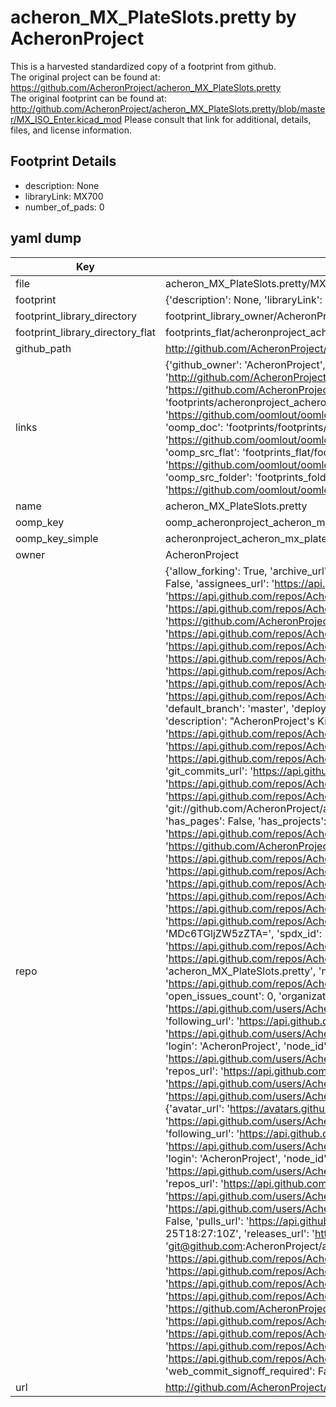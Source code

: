 # acheron_MX_PlateSlots.pretty by AcheronProject  
This is a harvested standardized copy of a footprint from github.  
The original project can be found at:  
https://github.com/AcheronProject/acheron_MX_PlateSlots.pretty  
The original footprint can be found at:
http://github.com/AcheronProject/acheron_MX_PlateSlots.pretty/blob/master/MX_ISO_Enter.kicad_mod
Please consult that link for additional, details, files, and license information.  
## Footprint Details
* description: None  
* libraryLink: MX700  
* number_of_pads: 0  
## yaml dump  
| Key | Value |  
| --- | --- |  
| file | acheron_MX_PlateSlots.pretty/MX700.kicad_mod |  
| footprint | {'description': None, 'libraryLink': 'MX700', 'number_of_pads': 0} |  
| footprint_library_directory | footprint_library_owner/AcheronProject_acheron_MX_PlateSlots.pretty |  
| footprint_library_directory_flat | footprints_flat/acheronproject_acheron_mx_plateslots_mx700/working |  
| github_path | http://github.com/AcheronProject/acheron_MX_PlateSlots.pretty/blob/master/MX700.kicad_mod |  
| links | {'github_owner': 'AcheronProject', 'github_repo_name': 'acheron_MX_PlateSlots.pretty', 'github_src': 'http://github.com/AcheronProject/acheron_MX_PlateSlots.pretty/blob/master/MX_ISO_Enter.kicad_mod', 'github_src_repo': 'https://github.com/AcheronProject/acheron_MX_PlateSlots.pretty', 'oomp_bot': 'footprints/acheronproject_acheron_mx_plateslots_mx700/working', 'oomp_bot_github': 'https://github.com/oomlout/oomlout_oomp_footprint_bot/tree/main/footprints/acheronproject_acheron_mx_plateslots_mx700/working', 'oomp_doc': 'footprints/footprints/AcheronProject/acheron_MX_PlateSlots/MX700/working/', 'oomp_doc_github': 'https://github.com/oomlout/oomlout_oomp_footprint_doc/tree/main/footprints/footprints/AcheronProject/acheron_MX_PlateSlots/MX700/working', 'oomp_src_flat': 'footprints_flat/footprints_flat/acheronproject_acheron_mx_plateslots_mx700/working', 'oomp_src_flat_github': 'https://github.com/oomlout/oomlout_oomp_footprint_src/tree/main/footprints_flat/acheronproject_acheron_mx_plateslots_mx700/working', 'oomp_src_folder': 'footprints_folder/footprints_folder/AcheronProject/acheron_MX_PlateSlots/MX700/working', 'oomp_src_folder_github': 'https://github.com/oomlout/oomlout_oomp_footprint_src/tree/main/footprints_folder/AcheronProject/acheron_MX_PlateSlots/MX700/working'} |  
| name | acheron_MX_PlateSlots.pretty |  
| oomp_key | oomp_acheronproject_acheron_mx_plateslots_mx700 |  
| oomp_key_simple | acheronproject_acheron_mx_plateslots_mx700 |  
| owner | AcheronProject |  
| repo | {'allow_forking': True, 'archive_url': 'https://api.github.com/repos/AcheronProject/acheron_MX_PlateSlots.pretty/{archive_format}{/ref}', 'archived': False, 'assignees_url': 'https://api.github.com/repos/AcheronProject/acheron_MX_PlateSlots.pretty/assignees{/user}', 'blobs_url': 'https://api.github.com/repos/AcheronProject/acheron_MX_PlateSlots.pretty/git/blobs{/sha}', 'branches_url': 'https://api.github.com/repos/AcheronProject/acheron_MX_PlateSlots.pretty/branches{/branch}', 'clone_url': 'https://github.com/AcheronProject/acheron_MX_PlateSlots.pretty.git', 'collaborators_url': 'https://api.github.com/repos/AcheronProject/acheron_MX_PlateSlots.pretty/collaborators{/collaborator}', 'comments_url': 'https://api.github.com/repos/AcheronProject/acheron_MX_PlateSlots.pretty/comments{/number}', 'commits_url': 'https://api.github.com/repos/AcheronProject/acheron_MX_PlateSlots.pretty/commits{/sha}', 'compare_url': 'https://api.github.com/repos/AcheronProject/acheron_MX_PlateSlots.pretty/compare/{base}...{head}', 'contents_url': 'https://api.github.com/repos/AcheronProject/acheron_MX_PlateSlots.pretty/contents/{+path}', 'contributors_url': 'https://api.github.com/repos/AcheronProject/acheron_MX_PlateSlots.pretty/contributors', 'created_at': '2021-03-25T18:25:54Z', 'default_branch': 'master', 'deployments_url': 'https://api.github.com/repos/AcheronProject/acheron_MX_PlateSlots.pretty/deployments', 'description': "AcheronProject's KiCad footprints library for MX-style switch plate cutouts for FR4 plates", 'disabled': False, 'downloads_url': 'https://api.github.com/repos/AcheronProject/acheron_MX_PlateSlots.pretty/downloads', 'events_url': 'https://api.github.com/repos/AcheronProject/acheron_MX_PlateSlots.pretty/events', 'fork': False, 'forks': 1, 'forks_count': 1, 'forks_url': 'https://api.github.com/repos/AcheronProject/acheron_MX_PlateSlots.pretty/forks', 'full_name': 'AcheronProject/acheron_MX_PlateSlots.pretty', 'git_commits_url': 'https://api.github.com/repos/AcheronProject/acheron_MX_PlateSlots.pretty/git/commits{/sha}', 'git_refs_url': 'https://api.github.com/repos/AcheronProject/acheron_MX_PlateSlots.pretty/git/refs{/sha}', 'git_tags_url': 'https://api.github.com/repos/AcheronProject/acheron_MX_PlateSlots.pretty/git/tags{/sha}', 'git_url': 'git://github.com/AcheronProject/acheron_MX_PlateSlots.pretty.git', 'has_discussions': False, 'has_downloads': True, 'has_issues': True, 'has_pages': False, 'has_projects': True, 'has_wiki': True, 'homepage': None, 'hooks_url': 'https://api.github.com/repos/AcheronProject/acheron_MX_PlateSlots.pretty/hooks', 'html_url': 'https://github.com/AcheronProject/acheron_MX_PlateSlots.pretty', 'id': 351536396, 'is_template': False, 'issue_comment_url': 'https://api.github.com/repos/AcheronProject/acheron_MX_PlateSlots.pretty/issues/comments{/number}', 'issue_events_url': 'https://api.github.com/repos/AcheronProject/acheron_MX_PlateSlots.pretty/issues/events{/number}', 'issues_url': 'https://api.github.com/repos/AcheronProject/acheron_MX_PlateSlots.pretty/issues{/number}', 'keys_url': 'https://api.github.com/repos/AcheronProject/acheron_MX_PlateSlots.pretty/keys{/key_id}', 'labels_url': 'https://api.github.com/repos/AcheronProject/acheron_MX_PlateSlots.pretty/labels{/name}', 'language': None, 'languages_url': 'https://api.github.com/repos/AcheronProject/acheron_MX_PlateSlots.pretty/languages', 'license': {'key': 'other', 'name': 'Other', 'node_id': 'MDc6TGljZW5zZTA=', 'spdx_id': 'NOASSERTION', 'url': None}, 'merges_url': 'https://api.github.com/repos/AcheronProject/acheron_MX_PlateSlots.pretty/merges', 'milestones_url': 'https://api.github.com/repos/AcheronProject/acheron_MX_PlateSlots.pretty/milestones{/number}', 'mirror_url': None, 'name': 'acheron_MX_PlateSlots.pretty', 'network_count': 1, 'node_id': 'MDEwOlJlcG9zaXRvcnkzNTE1MzYzOTY=', 'notifications_url': 'https://api.github.com/repos/AcheronProject/acheron_MX_PlateSlots.pretty/notifications{?since,all,participating}', 'open_issues': 0, 'open_issues_count': 0, 'organization': {'avatar_url': 'https://avatars.githubusercontent.com/u/63755935?v=4', 'events_url': 'https://api.github.com/users/AcheronProject/events{/privacy}', 'followers_url': 'https://api.github.com/users/AcheronProject/followers', 'following_url': 'https://api.github.com/users/AcheronProject/following{/other_user}', 'gists_url': 'https://api.github.com/users/AcheronProject/gists{/gist_id}', 'gravatar_id': '', 'html_url': 'https://github.com/AcheronProject', 'id': 63755935, 'login': 'AcheronProject', 'node_id': 'MDEyOk9yZ2FuaXphdGlvbjYzNzU1OTM1', 'organizations_url': 'https://api.github.com/users/AcheronProject/orgs', 'received_events_url': 'https://api.github.com/users/AcheronProject/received_events', 'repos_url': 'https://api.github.com/users/AcheronProject/repos', 'site_admin': False, 'starred_url': 'https://api.github.com/users/AcheronProject/starred{/owner}{/repo}', 'subscriptions_url': 'https://api.github.com/users/AcheronProject/subscriptions', 'type': 'Organization', 'url': 'https://api.github.com/users/AcheronProject'}, 'owner': {'avatar_url': 'https://avatars.githubusercontent.com/u/63755935?v=4', 'events_url': 'https://api.github.com/users/AcheronProject/events{/privacy}', 'followers_url': 'https://api.github.com/users/AcheronProject/followers', 'following_url': 'https://api.github.com/users/AcheronProject/following{/other_user}', 'gists_url': 'https://api.github.com/users/AcheronProject/gists{/gist_id}', 'gravatar_id': '', 'html_url': 'https://github.com/AcheronProject', 'id': 63755935, 'login': 'AcheronProject', 'node_id': 'MDEyOk9yZ2FuaXphdGlvbjYzNzU1OTM1', 'organizations_url': 'https://api.github.com/users/AcheronProject/orgs', 'received_events_url': 'https://api.github.com/users/AcheronProject/received_events', 'repos_url': 'https://api.github.com/users/AcheronProject/repos', 'site_admin': False, 'starred_url': 'https://api.github.com/users/AcheronProject/starred{/owner}{/repo}', 'subscriptions_url': 'https://api.github.com/users/AcheronProject/subscriptions', 'type': 'Organization', 'url': 'https://api.github.com/users/AcheronProject'}, 'private': False, 'pulls_url': 'https://api.github.com/repos/AcheronProject/acheron_MX_PlateSlots.pretty/pulls{/number}', 'pushed_at': '2021-03-25T18:27:10Z', 'releases_url': 'https://api.github.com/repos/AcheronProject/acheron_MX_PlateSlots.pretty/releases{/id}', 'size': 9, 'ssh_url': 'git@github.com:AcheronProject/acheron_MX_PlateSlots.pretty.git', 'stargazers_count': 2, 'stargazers_url': 'https://api.github.com/repos/AcheronProject/acheron_MX_PlateSlots.pretty/stargazers', 'statuses_url': 'https://api.github.com/repos/AcheronProject/acheron_MX_PlateSlots.pretty/statuses/{sha}', 'subscribers_count': 1, 'subscribers_url': 'https://api.github.com/repos/AcheronProject/acheron_MX_PlateSlots.pretty/subscribers', 'subscription_url': 'https://api.github.com/repos/AcheronProject/acheron_MX_PlateSlots.pretty/subscription', 'svn_url': 'https://github.com/AcheronProject/acheron_MX_PlateSlots.pretty', 'tags_url': 'https://api.github.com/repos/AcheronProject/acheron_MX_PlateSlots.pretty/tags', 'teams_url': 'https://api.github.com/repos/AcheronProject/acheron_MX_PlateSlots.pretty/teams', 'temp_clone_token': None, 'topics': [], 'trees_url': 'https://api.github.com/repos/AcheronProject/acheron_MX_PlateSlots.pretty/git/trees{/sha}', 'updated_at': '2022-05-02T03:20:10Z', 'url': 'https://api.github.com/repos/AcheronProject/acheron_MX_PlateSlots.pretty', 'visibility': 'public', 'watchers': 2, 'watchers_count': 2, 'web_commit_signoff_required': False} |  
| url | http://github.com/AcheronProject/acheron_MX_PlateSlots.pretty |  

